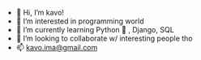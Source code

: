 - 👋 Hi, I’m kavo!
- 👀 I’m interested in programming world
- 🌱 I’m currently learning Python 🐍 , Django, SQL
- 💞️ I’m looking to collaborate w/ interesting people tho
- 📫 kavo.ima@gmail.com

<!---
ImKavo/ImKavo is a ✨ special ✨ repository because its `README.md` (this file) appears on your GitHub profile.
You can click the Preview link to take a look at your changes.
--->
